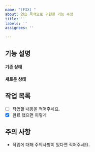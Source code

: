 ```yaml
---
name: "[FIX] "
about: 연습 목적으로 구현한 기능 수정
title: ''
labels: ''
assignees: ''

---
```


## 기능 설명

#### 기존 상태

#### 새로운 상태

## 작업 목록 
- [ ] 작업할 내용을 적어주세요.
- [x] 완료 했으면 이렇게

## 주의 사항
- 작업에 대해 주의사항이 있다면 적어주세요.
